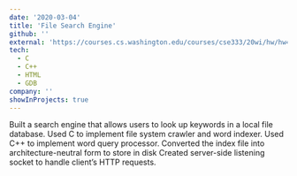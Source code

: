 ```yaml
---
date: '2020-03-04'
title: 'File Search Engine'
github: ''
external: 'https://courses.cs.washington.edu/courses/cse333/20wi/hw/hw4.php'
tech:
  - C
  - C++
  - HTML
  - GDB
company: ''
showInProjects: true
---
```


Built a search engine that allows users to look up keywords in a local file database.
Used C to implement file system crawler and word indexer. Used C++ to implement word
query processor. Converted the index file into architecture-neutral form to store in disk
Created server-side listening socket to handle client’s HTTP requests.